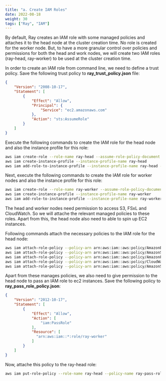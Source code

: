 ```yaml
---
title: "a. Create IAM Roles"
date: 2022-08-18
weight: 30
tags: ["Ray", "IAM"]
---
```


By default, Ray creates an IAM role with some managed policies and attaches it to the head node at the cluster creation time. No role is created for the worker node. But, to have a more granular control over policies and permissions for both the head and work nodes, we will create two IAM roles (ray-head, ray-worker) to be used at the cluster creation time.

In order to create an IAM role from command line, we need to define a trust policy. Save the following trust policy to **ray_trust_policy.json** file:

```json
{
    "Version": "2008-10-17",
    "Statement": [
        {
            "Effect": "Allow",
            "Principal": {
                "Service": "ec2.amazonaws.com"
            },
            "Action": "sts:AssumeRole"
        }
    ]
}
```

Execute the following commands to create the IAM role for the head node and also the instance profile for this role:

```bash
aws iam create-role --role-name ray-head --assume-role-policy-document file://ray_trust_policy.json
aws iam create-instance-profile --instance-profile-name ray-head
aws iam add-role-to-instance-profile --instance-profile-name ray-head --role-name ray-head
```

Next, execute the following commands to create the IAM role for worker nodes and also the instance profile for this role:

```bash
aws iam create-role --role-name ray-worker --assume-role-policy-document file://ray_trust_policy.json
aws iam create-instance-profile --instance-profile-name ray-worker
aws iam add-role-to-instance-profile --instance-profile-name ray-worker --role-name ray-worker
```

The head and worker nodes need permission to access S3, FSxL and CloudWatch. So we will attache the relevant managed policies to these roles. Apart from this, the head node also need to able to spin up EC2 instances.

Following commands attach the necessary policies to the IAM role for the head node:

```bash
aws iam attach-role-policy --policy-arn arn:aws:iam::aws:policy/AmazonEC2FullAccess --role-name ray-head
aws iam attach-role-policy --policy-arn arn:aws:iam::aws:policy/AmazonS3FullAccess --role-name ray-head
aws iam attach-role-policy --policy-arn arn:aws:iam::aws:policy/AmazonFSxFullAccess --role-name ray-head
aws iam attach-role-policy --policy-arn arn:aws:iam::aws:policy/CloudWatchAgentServerPolicy --role-name ray-head
aws iam attach-role-policy --policy-arn arn:aws:iam::aws:policy/AmazonSSMFullAccess --role-name ray-head
```
Apart from these manages policies, we also need to give permission to the head node to pass an IAM role to ec2 instances. Save the following policy to **ray_pass_role_policy.json**:

```json
{
    "Version": "2012-10-17",
    "Statement": [
        {
            "Effect": "Allow",
            "Action": [
                "iam:PassRole"
            ],
            "Resource": [
              "arn:aws:iam::*:role/ray-worker"
            ]
        }
    ]
}
```

Now, attache this policy to the ray-head role:

```bash
aws iam put-role-policy --role-name ray-head --policy-name ray-pass-role-policy --policy-document file://ray_pass_role_policy.json
```
